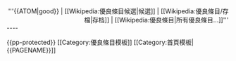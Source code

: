 <div align="right" class="noprint">
'''{{ATOM|good}} | [[Wikipedia:優良條目候選|候選]] | [[Wikipedia:優良條目/存檔|存档]] | [[Wikipedia:優良條目|所有優良條目...]]'''
</div><noinclude>
----

{{pp-protected}}
[[Category:優良條目模板]]
[[Category:首頁模板|{{PAGENAME}}]]
</noinclude>